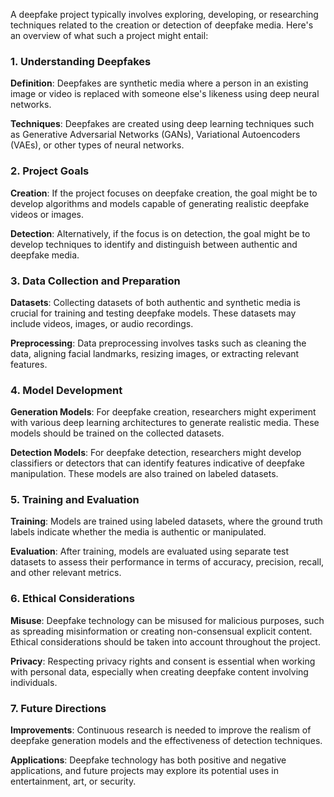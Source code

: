 A deepfake project typically involves exploring, developing, or researching techniques related to the creation or detection of deepfake media. Here's an overview of what such a project might entail:

### 1. Understanding Deepfakes

**Definition**: Deepfakes are synthetic media where a person in an existing image or video is replaced with someone else's likeness using deep neural networks.

**Techniques**: Deepfakes are created using deep learning techniques such as Generative Adversarial Networks (GANs), Variational Autoencoders (VAEs), or other types of neural networks.

### 2. Project Goals

**Creation**: If the project focuses on deepfake creation, the goal might be to develop algorithms and models capable of generating realistic deepfake videos or images.

**Detection**: Alternatively, if the focus is on detection, the goal might be to develop techniques to identify and distinguish between authentic and deepfake media.

### 3. Data Collection and Preparation

**Datasets**: Collecting datasets of both authentic and synthetic media is crucial for training and testing deepfake models. These datasets may include videos, images, or audio recordings.

**Preprocessing**: Data preprocessing involves tasks such as cleaning the data, aligning facial landmarks, resizing images, or extracting relevant features.

### 4. Model Development

**Generation Models**: For deepfake creation, researchers might experiment with various deep learning architectures to generate realistic media. These models should be trained on the collected datasets.

**Detection Models**: For deepfake detection, researchers might develop classifiers or detectors that can identify features indicative of deepfake manipulation. These models are also trained on labeled datasets.

### 5. Training and Evaluation

**Training**: Models are trained using labeled datasets, where the ground truth labels indicate whether the media is authentic or manipulated.

**Evaluation**: After training, models are evaluated using separate test datasets to assess their performance in terms of accuracy, precision, recall, and other relevant metrics.

### 6. Ethical Considerations

**Misuse**: Deepfake technology can be misused for malicious purposes, such as spreading misinformation or creating non-consensual explicit content. Ethical considerations should be taken into account throughout the project.

**Privacy**: Respecting privacy rights and consent is essential when working with personal data, especially when creating deepfake content involving individuals.

### 7. Future Directions

**Improvements**: Continuous research is needed to improve the realism of deepfake generation models and the effectiveness of detection techniques.

**Applications**: Deepfake technology has both positive and negative applications, and future projects may explore its potential uses in entertainment, art, or security.


